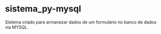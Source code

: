 # sistema_py-mysql

Sistema criado para armanezar dados de um formulário no banco de dados via MYSQL.
